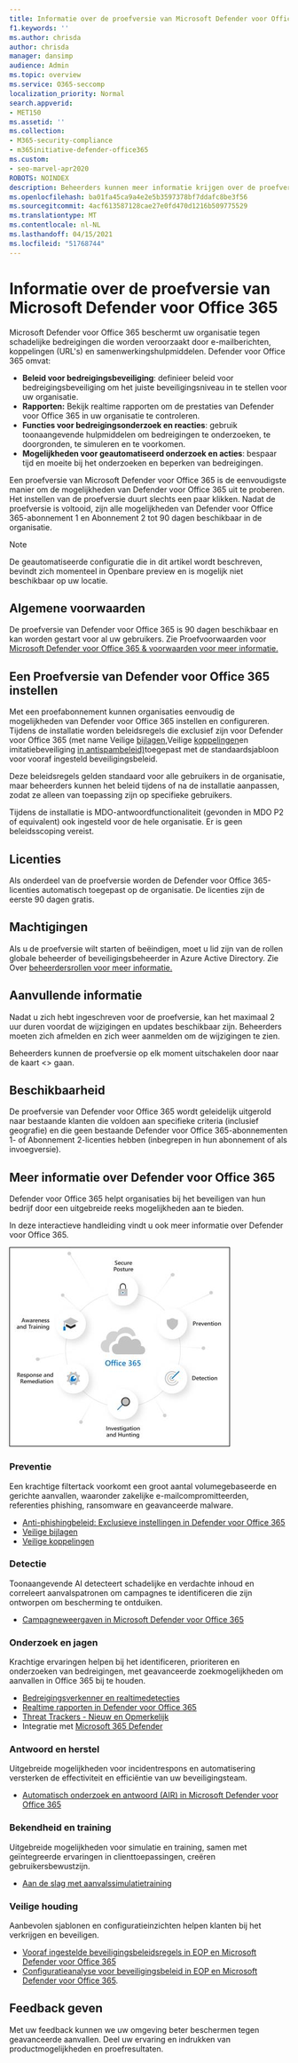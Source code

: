 ```yaml
---
title: Informatie over de proefversie van Microsoft Defender voor Office 365
f1.keywords: ''
ms.author: chrisda
author: chrisda
manager: dansimp
audience: Admin
ms.topic: overview
ms.service: O365-seccomp
localization_priority: Normal
search.appverid:
- MET150
ms.assetid: ''
ms.collection:
- M365-security-compliance
- m365initiative-defender-office365
ms.custom:
- seo-marvel-apr2020
ROBOTS: NOINDEX
description: Beheerders kunnen meer informatie krijgen over de proefversie van Microsoft Defender voor Office 365
ms.openlocfilehash: ba01fa45ca9a4e2e5b3597378bf7ddafc8be3f56
ms.sourcegitcommit: 4acf613587128cae27e0fd470d1216b509775529
ms.translationtype: MT
ms.contentlocale: nl-NL
ms.lasthandoff: 04/15/2021
ms.locfileid: "51768744"
---
```

# <a name="about-the-microsoft-defender-for-office-365-trial"></a>Informatie over de proefversie van Microsoft Defender voor Office 365

Microsoft Defender voor Office 365 beschermt uw organisatie tegen schadelijke bedreigingen die worden veroorzaakt door e-mailberichten, koppelingen (URL's) en samenwerkingshulpmiddelen. Defender voor Office 365 omvat:

- **Beleid voor bedreigingsbeveiliging**: definieer beleid voor bedreigingsbeveiliging om het juiste beveiligingsniveau in te stellen voor uw organisatie.
- **Rapporten:** Bekijk realtime rapporten om de prestaties van Defender voor Office 365 in uw organisatie te controleren.
- **Functies voor bedreigingsonderzoek en reacties**: gebruik toonaangevende hulpmiddelen om bedreigingen te onderzoeken, te doorgronden, te simuleren en te voorkomen.
- **Mogelijkheden voor geautomatiseerd onderzoek en acties**: bespaar tijd en moeite bij het onderzoeken en beperken van bedreigingen.

Een proefversie van Microsoft Defender voor Office 365 is de eenvoudigste manier om de mogelijkheden van Defender voor Office 365 uit te proberen. Het instellen van de proefversie duurt slechts een paar klikken. Nadat de proefversie is voltooid, zijn alle mogelijkheden van Defender voor Office 365-abonnement 1 en Abonnement 2 tot 90 dagen beschikbaar in de organisatie.

> [!NOTE]
> De geautomatiseerde configuratie die in dit artikel wordt beschreven, bevindt zich momenteel in Openbare preview en is mogelijk niet beschikbaar op uw locatie.

## <a name="terms-and-conditions"></a>Algemene voorwaarden

De proefversie van Defender voor Office 365 is 90 dagen beschikbaar en kan worden gestart voor al uw gebruikers. Zie Proefvoorwaarden voor [Microsoft Defender voor Office 365 & voorwaarden voor meer informatie.](defender-for-office-365-trial-terms-and-conditions.md)

## <a name="set-up-a-defender-for-office-365-trial"></a>Een Proefversie van Defender voor Office 365 instellen

Met een proefabonnement kunnen organisaties eenvoudig de mogelijkheden van Defender voor Office 365 instellen en configureren. Tijdens de installatie worden beleidsregels die exclusief zijn voor Defender voor Office 365 (met name Veilige [bijlagen,](safe-attachments.md)Veilige [koppelingen](safe-links.md)en imitatiebeveiliging [in antispambeleid)](set-up-anti-phishing-policies.md#impersonation-settings-in-anti-phishing-policies-in-microsoft-defender-for-office-365)toegepast met de standaardsjabloon voor vooraf ingesteld beveiligingsbeleid. [](preset-security-policies.md)

Deze beleidsregels gelden standaard voor alle gebruikers in de organisatie, maar beheerders kunnen het beleid tijdens of na de installatie aanpassen, zodat ze alleen van toepassing zijn op specifieke gebruikers.

Tijdens de installatie is MDO-antwoordfunctionaliteit (gevonden in MDO P2 of equivalent) ook ingesteld voor de hele organisatie. Er is geen beleidsscoping vereist.

## <a name="licensing"></a>Licenties

Als onderdeel van de proefversie worden de Defender voor Office 365-licenties automatisch toegepast op de organisatie. De licenties zijn de eerste 90 dagen gratis.

## <a name="permissions"></a>Machtigingen

Als u de proefversie wilt starten of  beëindigen,  moet u lid zijn van de rollen globale beheerder of beveiligingsbeheerder in Azure Active Directory. Zie Over [beheerdersrollen voor meer informatie.](../../admin/add-users/about-admin-roles.md)

## <a name="additional-information"></a>Aanvullende informatie

Nadat u zich hebt ingeschreven voor de proefversie, kan het maximaal 2 uur duren voordat de wijzigingen en updates beschikbaar zijn. Beheerders moeten zich afmelden en zich weer aanmelden om de wijzigingen te zien.

Beheerders kunnen de proefversie op elk moment uitschakelen door naar de kaart <> gaan.

## <a name="availability"></a>Beschikbaarheid

De proefversie van Defender voor Office 365 wordt geleidelijk uitgerold naar bestaande klanten die voldoen aan specifieke criteria (inclusief geografie) en die geen bestaande Defender voor Office 365-abonnementen 1- of Abonnement 2-licenties hebben (inbegrepen in hun abonnement of als invoegversie).

## <a name="learn-more-about-defender-for-office-365"></a>Meer informatie over Defender voor Office 365

Defender voor Office 365 helpt organisaties bij het beveiligen van hun bedrijf door een uitgebreide reeks mogelijkheden aan te bieden.

In deze interactieve handleiding vindt u ook meer [](https://techcommunity.microsoft.com/t5/video-hub/protect-your-organization-with-microsoft-365-defender/m-p/1671189)informatie over Defender voor Office 365.

![Conceptuele diagram van Microsoft Defender voor Office 365](../../media/microsoft-defender-for-office-365.png)

### <a name="prevention"></a>Preventie

Een krachtige filtertack voorkomt een groot aantal volumegebaseerde en gerichte aanvallen, waaronder zakelijke e-mailcompromitteerden, referenties phishing, ransomware en geavanceerde malware.

- [Anti-phishingbeleid: Exclusieve instellingen in Defender voor Office 365](set-up-anti-phishing-policies.md#exclusive-settings-in-anti-phishing-policies-in-microsoft-defender-for-office-365)
- [Veilige bijlagen](safe-attachments.md)
- [Veilige koppelingen](safe-links.md)

### <a name="detection"></a>Detectie

Toonaangevende AI detecteert schadelijke en verdachte inhoud en correleert aanvalspatronen om campagnes te identificeren die zijn ontworpen om bescherming te ontduiken.

- [Campagneweergaven in Microsoft Defender voor Office 365](campaigns.md)

### <a name="investigation-and-hunting"></a>Onderzoek en jagen

Krachtige ervaringen helpen bij het identificeren, prioriteren en onderzoeken van bedreigingen, met geavanceerde zoekmogelijkheden om aanvallen in Office 365 bij te houden.

- [Bedreigingsverkenner en realtimedetecties](threat-explorer.md)
- [Realtime rapporten in Defender voor Office 365](view-reports-for-mdo.md)
- [Threat Trackers - Nieuw en Opmerkelijk](threat-trackers.md)
- Integratie met [Microsoft 365 Defender](../defender/microsoft-365-defender.md)

### <a name="response-and-remediation"></a>Antwoord en herstel

Uitgebreide mogelijkheden voor incidentrespons en automatisering versterken de effectiviteit en efficiëntie van uw beveiligingsteam.

- [Automatisch onderzoek en antwoord (AIR) in Microsoft Defender voor Office 365](office-365-air.md)

### <a name="awareness-and-training"></a>Bekendheid en training

Uitgebreide mogelijkheden voor simulatie en training, samen met geïntegreerde ervaringen in clienttoepassingen, creëren gebruikersbewustzijn.

- [Aan de slag met aanvalssimulatietraining](attack-simulation-training-get-started.md)

### <a name="secure-posture"></a>Veilige houding

Aanbevolen sjablonen en configuratieinzichten helpen klanten bij het verkrijgen en beveiligen.

- [Vooraf ingestelde beveiligingsbeleidsregels in EOP en Microsoft Defender voor Office 365](preset-security-policies.md)
- [Configuratieanalyse voor beveiligingsbeleid in EOP en Microsoft Defender voor Office 365](configuration-analyzer-for-security-policies.md).

## <a name="give-feedback"></a>Feedback geven

Met uw feedback kunnen we uw omgeving beter beschermen tegen geavanceerde aanvallen. Deel uw ervaring en indrukken van productmogelijkheden en proefresultaten.

